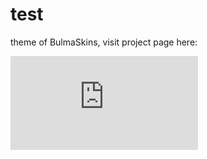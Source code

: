 
# test            
theme of BulmaSkins, visit project page here:

![by Edwin Saul](https:edwinsaul.com) 